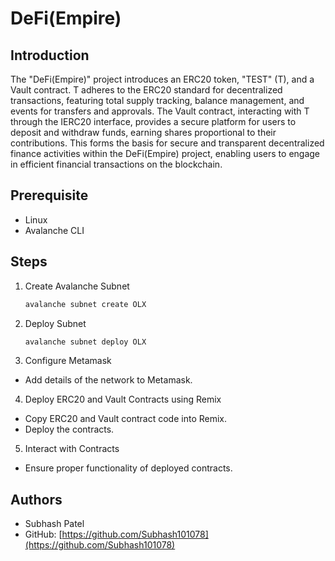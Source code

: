 # DeFi(Empire)

## Introduction

The "DeFi(Empire)" project introduces an ERC20 token, "TEST" (T), and a Vault contract. T adheres to the ERC20 standard for decentralized transactions, featuring total supply tracking, balance management, and events for transfers and approvals. The Vault contract, interacting with T through the IERC20 interface, provides a secure platform for users to deposit and withdraw funds, earning shares proportional to their contributions. This forms the basis for secure and transparent decentralized finance activities within the DeFi(Empire) project, enabling users to engage in efficient financial transactions on the blockchain.

## Prerequisite

- Linux
- Avalanche CLI

## Steps

1. Create Avalanche Subnet
   ```bash
   avalanche subnet create OLX
   ```
2. Deploy Subnet
   ```bash
   avalanche subnet deploy OLX
   ```
3. Configure Metamask

- Add details of the network to Metamask.

4. Deploy ERC20 and Vault Contracts using Remix

- Copy ERC20 and Vault contract code into Remix.
- Deploy the contracts.

5. Interact with Contracts

- Ensure proper functionality of deployed contracts.

## Authors

- Subhash Patel
- GitHub: [https://github.com/Subhash101078](https://github.com/Subhash101078)
